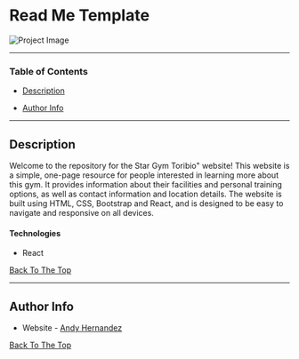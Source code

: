 # Read Me Template

![Project Image](https://i.imgur.com/pN6qlF3.png)

---

### Table of Contents

- [Description](#description)

- [Author Info](#author-info)

---

## Description

Welcome to the repository for the Star Gym Toribio" website! This website is a simple, one-page resource for people interested in learning more about this gym. It provides information about their facilities and personal training options, as well as contact information and location details. The website is built using HTML, CSS, Bootstrap and React, and is designed to be easy to navigate and responsive on all devices.

#### Technologies

- React

[Back To The Top](#read-me-template)

---

## Author Info

- Website - [Andy Hernandez](https://andyhernandez.netlify.app/)

[Back To The Top](#read-me-template)
